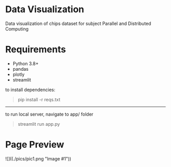 # Data Visualization
Data visualization of chips dataset for subject Parallel and Distributed Computing

# Requirements
- Python 3.8+
- pandas
- plotly
- streamlit

to install dependencies:
>pip install -r reqs.txt

---
to run local server, navigate to app/ folder
>streamlit run app.py

# Page Preview
![]((./pics/pic1.png "Image #1"))

